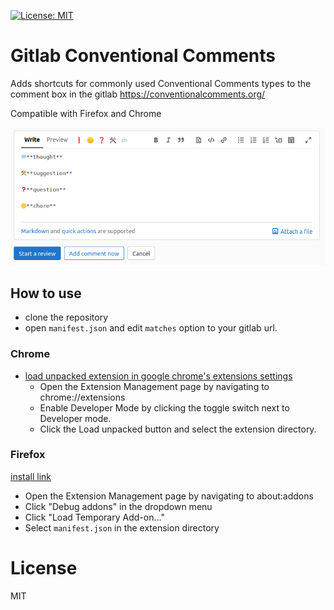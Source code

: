 [![License: MIT](https://img.shields.io/badge/License-MIT-yellow.svg)](https://opensource.org/licenses/MIT)

# Gitlab Conventional Comments

Adds shortcuts for commonly used Conventional Comments types to the comment box in the gitlab
https://conventionalcomments.org/

Compatible with Firefox and Chrome

![](./media/comment-examples.png)

## How to use

- clone the repository
- open `manifest.json` and edit `matches` option to your gitlab url.

### Chrome

- [load unpacked extension in google chrome's extensions settings](https://developer.chrome.com/docs/extensions/mv3/getstarted/#manifest)
  - Open the Extension Management page by navigating to chrome://extensions
  - Enable Developer Mode by clicking the toggle switch next to Developer mode.
  - Click the Load unpacked button and select the extension directory.

### Firefox

[install link](https://addons.mozilla.org/firefox/downloads/file/3804207/gitlabcodereviewhelper-1.3-fx.xpi)

- Open the Extension Management page by navigating to about:addons
- Click "Debug addons" in the dropdown menu
- Click "Load Temporary Add-on..."
- Select `manifest.json` in the extension directory

# License

MIT
